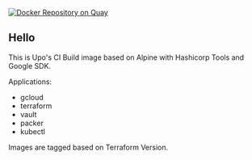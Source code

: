[![Docker Repository on Quay](https://quay.io/repository/upodroid/build-image/status "Docker Repository on Quay")](https://quay.io/repository/upodroid/build-image)

## Hello

This is Upo's CI Build image based on Alpine with Hashicorp Tools and Google SDK.

Applications:

- gcloud
- terraform
- vault
- packer
- kubectl

Images are tagged based on Terraform Version.


